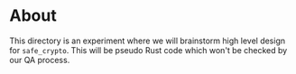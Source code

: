 # About

This directory is an experiment where we will brainstorm high level design
for `safe_crypto`. This will be pseudo Rust code which won't be checked
by our QA process.
